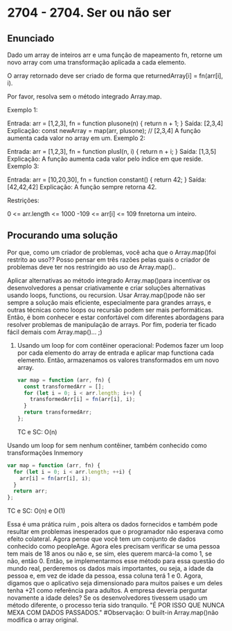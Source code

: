 # 2704 - 2704. Ser ou não ser

## Enunciado

Dado um array de inteiros arr e uma função de mapeamento fn, retorne um novo array com uma transformação aplicada a cada elemento.

O array retornado deve ser criado de forma que returnedArray[i] = fn(arr[i], i).

Por favor, resolva sem o método integrado Array.map.

Exemplo 1:

Entrada: arr = [1,2,3], fn = function plusone(n) { return n + 1; }
Saída: [2,3,4]
Explicação:
const newArray = map(arr, plusone); // [2,3,4]
A função aumenta cada valor no array em um.
Exemplo 2:

Entrada: arr = [1,2,3], fn = function plusI(n, i) { return n + i; }
Saída: [1,3,5]
Explicação: A função aumenta cada valor pelo índice em que reside.
Exemplo 3:

Entrada: arr = [10,20,30], fn = function constant() { return 42; }
Saída: [42,42,42]
Explicação: A função sempre retorna 42.

Restrições:

0 <= arr.length <= 1000
-109 <= arr[i] <= 109
fnretorna um inteiro.

## Procurando uma solução

Por que, como um criador de problemas, você acha que o Array.map()foi restrito ao uso??
Posso pensar em três razões pelas quais o criador de problemas deve ter nos restringido ao uso de Array.map()..

Aplicar alternativas ao método integrado Array.map()para incentivar os desenvolvedores a pensar criativamente e criar soluções alternativas usando loops, functions, ou recursion.
Usar Array.map()pode não ser sempre a solução mais eficiente, especialmente para grandes arrays, e outras técnicas como loops ou recursão podem ser mais performáticas. Então, é bom conhecer e estar confortável com diferentes abordagens para resolver problemas de manipulação de arrays.
Por fim, poderia ter ficado fácil demais com Array.map()... ;)

1. Usando um loop for com contêiner operacional:
   Podemos fazer um loop por cada elemento do array de entrada e aplicar map functiona cada elemento. Então, armazenamos os valores transformados em um novo array.
   ```javascript
   var map = function (arr, fn) {
     const transformedArr = [];
     for (let i = 0; i < arr.length; i++) {
       transformedArr[i] = fn(arr[i], i);
     }
     return transformedArr;
   };
   ```
   TC e SC: O(n)

Usando um loop for sem nenhum contêiner, também conhecido como transformações Inmemory

```javascript
var map = function (arr, fn) {
  for (let i = 0; i < arr.length; ++i) {
    arr[i] = fn(arr[i], i);
  }
  return arr;
};
```

TC e SC: O(n) e O(1)

Essa é uma prática ruim , pois altera os dados fornecidos e também pode resultar em problemas inesperados que o programador não esperava como efeito colateral.
Agora pense que você tem um conjunto de dados conhecido como peopleAge. Agora eles precisam verificar se uma pessoa tem mais de 18 anos ou não e, se sim, eles querem marcá-la como 1, se não, então 0.
Então, se implementarmos esse método para essa questão do mundo real, perderemos os dados mais importantes, ou seja, a idade da pessoa e, em vez de idade da pessoa, essa coluna terá 1 e 0.
Agora, digamos que o aplicativo seja dimensionado para muitos países e um deles tenha +21 como referência para adultos.
A empresa deveria perguntar novamente a idade deles?
Se os desenvolvedores tivessem usado um método diferente, o processo teria sido tranquilo.
"É POR ISSO QUE NUNCA MEXA COM DADOS PASSADOS."
#Observação: O built-in Array.map()não modifica o array original.
